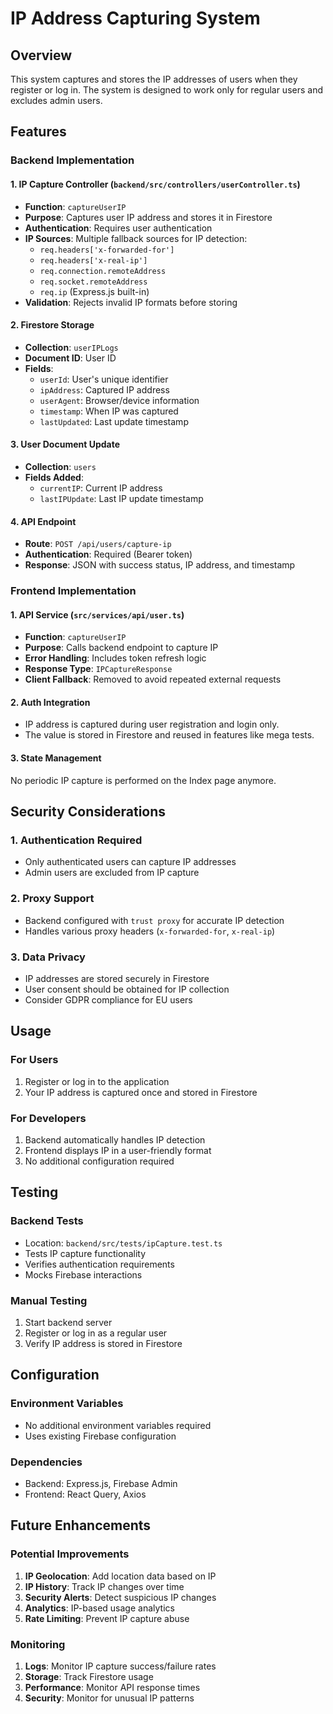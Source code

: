 # IP Address Capturing System

## Overview
This system captures and stores the IP addresses of users when they register or log in. The system is designed to work only for regular users and excludes admin users.

## Features

### Backend Implementation

#### 1. IP Capture Controller (`backend/src/controllers/userController.ts`)
- **Function**: `captureUserIP`
- **Purpose**: Captures user IP address and stores it in Firestore
- **Authentication**: Requires user authentication
- **IP Sources**: Multiple fallback sources for IP detection:
  - `req.headers['x-forwarded-for']`
  - `req.headers['x-real-ip']`
  - `req.connection.remoteAddress`
  - `req.socket.remoteAddress`
  - `req.ip` (Express.js built-in)
- **Validation**: Rejects invalid IP formats before storing

#### 2. Firestore Storage
- **Collection**: `userIPLogs`
- **Document ID**: User ID
- **Fields**:
  - `userId`: User's unique identifier
  - `ipAddress`: Captured IP address
  - `userAgent`: Browser/device information
  - `timestamp`: When IP was captured
  - `lastUpdated`: Last update timestamp

#### 3. User Document Update
- **Collection**: `users`
- **Fields Added**:
  - `currentIP`: Current IP address
  - `lastIPUpdate`: Last IP update timestamp

#### 4. API Endpoint
- **Route**: `POST /api/users/capture-ip`
- **Authentication**: Required (Bearer token)
- **Response**: JSON with success status, IP address, and timestamp

### Frontend Implementation

#### 1. API Service (`src/services/api/user.ts`)
- **Function**: `captureUserIP`
- **Purpose**: Calls backend endpoint to capture IP
- **Error Handling**: Includes token refresh logic
- **Response Type**: `IPCaptureResponse`
- **Client Fallback**: Removed to avoid repeated external requests

#### 2. Auth Integration
- IP address is captured during user registration and login only.
- The value is stored in Firestore and reused in features like mega tests.

#### 3. State Management
No periodic IP capture is performed on the Index page anymore.

## Security Considerations

### 1. Authentication Required
- Only authenticated users can capture IP addresses
- Admin users are excluded from IP capture

### 2. Proxy Support
- Backend configured with `trust proxy` for accurate IP detection
- Handles various proxy headers (`x-forwarded-for`, `x-real-ip`)

### 3. Data Privacy
- IP addresses are stored securely in Firestore
- User consent should be obtained for IP collection
- Consider GDPR compliance for EU users

## Usage

### For Users
1. Register or log in to the application
2. Your IP address is captured once and stored in Firestore

### For Developers
1. Backend automatically handles IP detection
2. Frontend displays IP in a user-friendly format
3. No additional configuration required

## Testing

### Backend Tests
- Location: `backend/src/tests/ipCapture.test.ts`
- Tests IP capture functionality
- Verifies authentication requirements
- Mocks Firebase interactions

### Manual Testing
1. Start backend server
2. Register or log in as a regular user
3. Verify IP address is stored in Firestore

## Configuration

### Environment Variables
- No additional environment variables required
- Uses existing Firebase configuration

### Dependencies
- Backend: Express.js, Firebase Admin
- Frontend: React Query, Axios

## Future Enhancements

### Potential Improvements
1. **IP Geolocation**: Add location data based on IP
2. **IP History**: Track IP changes over time
3. **Security Alerts**: Detect suspicious IP changes
4. **Analytics**: IP-based usage analytics
5. **Rate Limiting**: Prevent IP capture abuse

### Monitoring
1. **Logs**: Monitor IP capture success/failure rates
2. **Storage**: Track Firestore usage
3. **Performance**: Monitor API response times
4. **Security**: Monitor for unusual IP patterns 